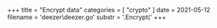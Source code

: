 +++
title = "Encrypt data"
categories = [ "crypto" ]
date = 2021-05-12
filename = 'deezer\deezer.go'
substr = '.Encrypt('
+++
